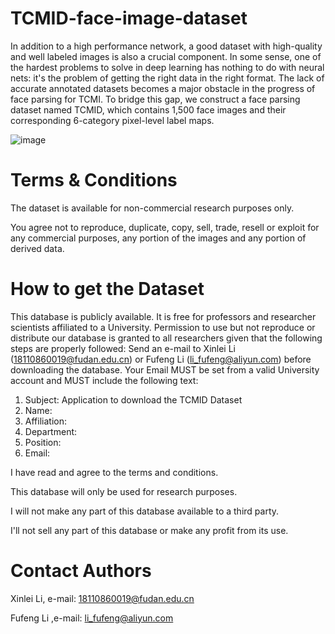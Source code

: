 # TCMID-face-image-dataset
In addition to a high performance network, a good dataset with high-quality and well labeled images is also a crucial component. In some sense, one of the hardest problems to solve in deep learning has nothing to do with neural nets: it's the problem of getting the right data in the right format. The lack of accurate annotated datasets becomes a major obstacle in the progress of face parsing for TCMI. To bridge this gap, we construct a face parsing dataset named TCMID, which contains 1,500 face images and their corresponding 6-category pixel-level label maps.

 ![image](https://github.com/FDUXilly/TCMID-face-image-dataset/labels.png)


# Terms & Conditions
The dataset is available for non-commercial research purposes only.

You agree not to reproduce, duplicate, copy, sell, trade, resell or exploit for any commercial purposes, any portion of the images and any portion of derived data.

# How to get the Dataset
This database is publicly available. It is free for professors and researcher scientists affiliated to a University. Permission to use but not reproduce or distribute our database is granted to all researchers given that the following steps are properly followed: Send an e-mail to Xinlei Li (18110860019@fudan.edu.cn) or Fufeng Li (li_fufeng@aliyun.com) before downloading the database. Your Email MUST be set from a valid University account and MUST include the following text:

1. Subject: Application to download the TCMID Dataset          
2. Name: <your first and last name>
3. Affiliation: <University where you work>
4. Department: <your department>
5. Position: <your job title>
6. Email: <must be the email at the above mentioned institution>
	
I have read and agree to the terms and conditions. 

This database will only be used for research purposes. 

I will not make any part of this database available to a third party. 

I'll not sell any part of this database or make any profit from its use.
	
# Contact Authors
Xinlei Li, e-mail: 18110860019@fudan.edu.cn

Fufeng Li ,e-mail: li_fufeng@aliyun.com


